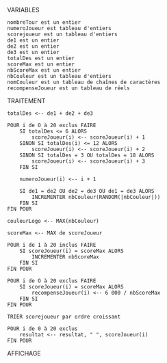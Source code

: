 ﻿VARIABLES

	nombreTour est un entier
	numeroJoueur est tableau d'entiers
	scorejoueur est un tableau d'entiers
	de1 est un entier
	de2 est un entier
	de3 est un entier
	totalDes est un entier
	scoreMax est un entier	
	nbScoreMax est un entier
	nbCouleur est un tableau d'entiers
	nomCouleur est un tableau de chaînes de caractères
	recompenseJoueur est un tableau de réels

TRAITEMENT

	totalDes <-- de1 + de2 + de3

	POUR i de O à 20 exclus FAIRE
		SI totalDes <= 6 ALORS
			scoreJoueur(i) <-- scoreJoueur(i) + 1
		SINON SI totalDes(i) <= 12 ALORS
			scoreJoueur(i) <-- scoreJoueur(i) + 2
		SINON SI totalDes = 3 OU totalDes = 18 ALORS
			scoreJoueur(i) <-- scoreJoueur(i) + 3
		FIN SI

		numeroJoueur(i) <-- i + 1

		SI de1 = de2 OU de2 = de3 OU de1 = de3 ALORS
			INCREMENTER nbCouleur(RANDOM(|nbCouleur|))
		FIN SI
	FIN POUR

	couleurLogo <-- MAX(nbCouleur)

	scoreMax <-- MAX de scoreJoueur

	POUR i de 1 à 20 inclus FAIRE
		SI scoreJoueur(i) = scoreMax ALORS
			INCREMENTER nbScoreMax
		FIN SI
	FIN POUR

	POUR i de O à 20 exclus FAIRE
		SI scoreJoueur(i) = scoreMax ALORS
			recompenseJoueur(i) <-- 6 000 / nbScoreMax
		FIN SI
	FIN POUR

	TRIER scorejoueur par ordre croissant

	POUR i de 0 à 20 exclus
		resultat <-- resultat, " ", scoreJoueur(i)
	FIN POUR

AFFICHAGE

	
